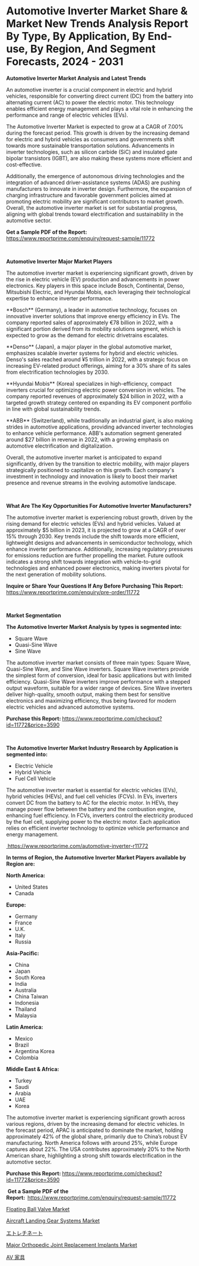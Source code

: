 <p><h1>Automotive Inverter Market Share & Market New Trends Analysis Report By Type, By Application, By End-use, By Region, And Segment Forecasts, 2024 - 2031</h1></p><p><strong>Automotive Inverter Market Analysis and Latest Trends</strong></p>
<p><p>An automotive inverter is a crucial component in electric and hybrid vehicles, responsible for converting direct current (DC) from the battery into alternating current (AC) to power the electric motor. This technology enables efficient energy management and plays a vital role in enhancing the performance and range of electric vehicles (EVs). </p><p>The Automotive Inverter Market is expected to grow at a CAGR of 7.00% during the forecast period. This growth is driven by the increasing demand for electric and hybrid vehicles as consumers and governments shift towards more sustainable transportation solutions. Advancements in inverter technologies, such as silicon carbide (SiC) and insulated gate bipolar transistors (IGBT), are also making these systems more efficient and cost-effective.</p><p>Additionally, the emergence of autonomous driving technologies and the integration of advanced driver-assistance systems (ADAS) are pushing manufacturers to innovate in inverter design. Furthermore, the expansion of charging infrastructure and favorable government policies aimed at promoting electric mobility are significant contributors to market growth. Overall, the automotive inverter market is set for substantial progress, aligning with global trends toward electrification and sustainability in the automotive sector.</p></p>
<p><strong>Get a Sample PDF of the Report:&nbsp;</strong> <a href="https://www.reportprime.com/enquiry/request-sample/11772">https://www.reportprime.com/enquiry/request-sample/11772</a></p>
<p>&nbsp;</p>
<p><strong>Automotive Inverter Major Market Players</strong></p>
<p><p>The automotive inverter market is experiencing significant growth, driven by the rise in electric vehicle (EV) production and advancements in power electronics. Key players in this space include Bosch, Continental, Denso, Mitsubishi Electric, and Hyundai Mobis, each leveraging their technological expertise to enhance inverter performance.</p><p>**Bosch** (Germany), a leader in automotive technology, focuses on innovative inverter solutions that improve energy efficiency in EVs. The company reported sales of approximately €78 billion in 2022, with a significant portion derived from its mobility solutions segment, which is expected to grow as the demand for electric drivetrains escalates.</p><p>**Denso** (Japan), a major player in the global automotive market, emphasizes scalable inverter systems for hybrid and electric vehicles. Denso's sales reached around ¥5 trillion in 2022, with a strategic focus on increasing EV-related product offerings, aiming for a 30% share of its sales from electrification technologies by 2030.</p><p>**Hyundai Mobis** (Korea) specializes in high-efficiency, compact inverters crucial for optimizing electric power conversion in vehicles. The company reported revenues of approximately $24 billion in 2022, with a targeted growth strategy centered on expanding its EV component portfolio in line with global sustainability trends.</p><p>**ABB** (Switzerland), while traditionally an industrial giant, is also making strides in automotive applications, providing advanced inverter technologies to enhance vehicle performance. ABB's automation segment generated around $27 billion in revenue in 2022, with a growing emphasis on automotive electrification and digitalization.</p><p>Overall, the automotive inverter market is anticipated to expand significantly, driven by the transition to electric mobility, with major players strategically positioned to capitalize on this growth. Each company's investment in technology and innovation is likely to boost their market presence and revenue streams in the evolving automotive landscape.</p></p>
<p>&nbsp;</p>
<p><strong>What Are The Key Opportunities For Automotive Inverter Manufacturers?</strong></p>
<p><p>The automotive inverter market is experiencing robust growth, driven by the rising demand for electric vehicles (EVs) and hybrid vehicles. Valued at approximately $5 billion in 2023, it is projected to grow at a CAGR of over 15% through 2030. Key trends include the shift towards more efficient, lightweight designs and advancements in semiconductor technology, which enhance inverter performance. Additionally, increasing regulatory pressures for emissions reduction are further propelling the market. Future outlook indicates a strong shift towards integration with vehicle-to-grid technologies and enhanced power electronics, making inverters pivotal for the next generation of mobility solutions.</p></p>
<p><strong>Inquire or Share Your Questions If Any Before Purchasing This Report:</strong> <a href="https://www.reportprime.com/enquiry/pre-order/11772">https://www.reportprime.com/enquiry/pre-order/11772</a></p>
<p>&nbsp;</p>
<p><strong>Market Segmentation</strong></p>
<p><strong>The Automotive Inverter Market Analysis by types is segmented into:</strong></p>
<p><ul><li>Square Wave</li><li>Quasi-Sine Wave</li><li>Sine Wave</li></ul></p>
<p><p>The automotive inverter market consists of three main types: Square Wave, Quasi-Sine Wave, and Sine Wave inverters. Square Wave inverters provide the simplest form of conversion, ideal for basic applications but with limited efficiency. Quasi-Sine Wave inverters improve performance with a stepped output waveform, suitable for a wider range of devices. Sine Wave inverters deliver high-quality, smooth output, making them best for sensitive electronics and maximizing efficiency, thus being favored for modern electric vehicles and advanced automotive systems.</p></p>
<p><strong>Purchase this Report:&nbsp;</strong><a href="https://www.reportprime.com/checkout?id=11772&price=3590">https://www.reportprime.com/checkout?id=11772&price=3590</a></p>
<p>&nbsp;</p>
<p><strong>The Automotive Inverter Market Industry Research by Application is segmented into:</strong></p>
<p><ul><li>Electric Vehicle</li><li>Hybrid Vehicle</li><li>Fuel Cell Vehicle</li></ul></p>
<p><p>The automotive inverter market is essential for electric vehicles (EVs), hybrid vehicles (HEVs), and fuel cell vehicles (FCVs). In EVs, inverters convert DC from the battery to AC for the electric motor. In HEVs, they manage power flow between the battery and the combustion engine, enhancing fuel efficiency. In FCVs, inverters control the electricity produced by the fuel cell, supplying power to the electric motor. Each application relies on efficient inverter technology to optimize vehicle performance and energy management.</p></p>
<p><a href="https://www.reportprime.com/automotive-inverter-r11772">&nbsp;https://www.reportprime.com/automotive-inverter-r11772</a></p>
<p><strong>In terms of Region, the Automotive Inverter Market Players available by Region are:</strong></p>
<p>
    <p> <strong> North America: </strong>
        <ul>
            <li>United States</li>
            <li>Canada</li>
        </ul>
        </p> 
    <p> <strong> Europe: </strong>
        <ul>
            <li>Germany</li>
            <li>France</li>
            <li>U.K.</li>
            <li>Italy</li>
            <li>Russia</li>
        </ul>
        </p> 
    <p> <strong> Asia-Pacific: </strong>
        <ul>
            <li>China</li>
            <li>Japan</li>
            <li>South Korea</li>
            <li>India</li>
            <li>Australia</li>
            <li>China Taiwan</li>
            <li>Indonesia</li>
            <li>Thailand</li>
            <li>Malaysia</li>
        </ul>
        </p> 
    <p> <strong> Latin America: </strong>
        <ul>
            <li>Mexico</li>
            <li>Brazil</li>
            <li>Argentina Korea</li>
            <li>Colombia</li>
        </ul>
        </p> 
    <p> <strong> Middle East & Africa: </strong>
        <ul>
            <li>Turkey</li>
            <li>Saudi</li>
            <li>Arabia</li>
            <li>UAE</li>
            <li>Korea</li>
        </ul>
    </p>
    </p>
<p><p>The automotive inverter market is experiencing significant growth across various regions, driven by the increasing demand for electric vehicles. In the forecast period, APAC is anticipated to dominate the market, holding approximately 42% of the global share, primarily due to China’s robust EV manufacturing. North America follows with around 25%, while Europe captures about 22%. The USA contributes approximately 20% to the North American share, highlighting a strong shift towards electrification in the automotive sector.</p></p>
<p><strong>Purchase this Report: </strong><a href="https://www.reportprime.com/checkout?id=11772&price=3590">https://www.reportprime.com/checkout?id=11772&price=3590</a></p>
<p>&nbsp;<strong>Get a Sample PDF of the Report:&nbsp;&nbsp;</strong><a href="https://www.reportprime.com/enquiry/request-sample/11772">https://www.reportprime.com/enquiry/request-sample/11772</a></p>
<p><strong></strong></p>
<p><p><a href="https://medium.com/@bessiperez20/global-floating-ball-valve-market-opportunities-and-forecast-for-period-from-2024-to-2031-13a76b24ca79">Floating Ball Valve Market</a></p><p><a href="https://github.com/FassouRP/Market-Research-Report-List-6/blob/main/aircraft-landing-gear-systems-market.md">Aircraft Landing Gear Systems Market</a></p><p><a href="https://medium.com/@uyjtuy6/%E3%82%A8%E3%83%88%E3%83%AC%E3%83%81%E3%83%8D%E3%83%BC%E3%83%88%E5%B8%82%E5%A0%B4%E3%81%AE%E6%96%B0%E3%81%9F%E3%81%AA%E3%83%88%E3%83%AC%E3%83%B3%E3%83%89%E3%81%A82024%E5%B9%B4%E3%81%8B%E3%82%892031%E5%B9%B4%E3%81%BE%E3%81%A7%E3%81%AE%E6%9C%AA%E6%9D%A5%E4%BA%88%E6%B8%AC-43ea729ad525">エトレチネート</a></p><p><a href="https://issuu.com/reportprime-2/docs/major-orthopedic-joint-replacement-implants-market">Major Orthopedic Joint Replacement Implants Market</a></p><p><a href="https://medium.com/@uyjtuy6/av%E5%AE%B6%E5%85%B7%E5%B8%82%E5%A0%B4%E3%81%AE%E8%A6%8F%E6%A8%A1%E3%81%AF%E5%B9%B4%E5%B9%B3%E5%9D%87%E6%88%90%E9%95%B7%E7%8E%87-cagr-10-1-%E3%81%A7%E6%88%90%E9%95%B7%E3%81%97%E3%81%A6%E3%81%8A%E3%82%8A-%E6%9C%AC%E3%83%AC%E3%83%9D%E3%83%BC%E3%83%88%E3%81%A7%E3%81%AF%E5%B8%82%E5%A0%B4%E3%82%BB%E3%82%B0%E3%83%A1%E3%83%B3%E3%83%86%E3%83%BC%E3%82%B7%E3%83%A7%E3%83%B3-%E6%88%90%E9%95%B7-%E3%81%8A%E3%82%88%E3%81%B32024%E5%B9%B4%E3%81%8B%E3%82%892031%E5%B9%B4%E3%81%AE%E4%BA%88%E6%B8%AC%E3%81%AB%E9%96%A2%E3%81%99%E3%82%8B%E5%88%86%E6%9E%90%E3%82%92%E3%82%AB%E3%83%90%E3%83%BC%E3%81%97%E3%81%A6%E3%81%84%E3%81%BE%E3%81%99-bddcc48dbbbd">AV 家具</a></p></p>